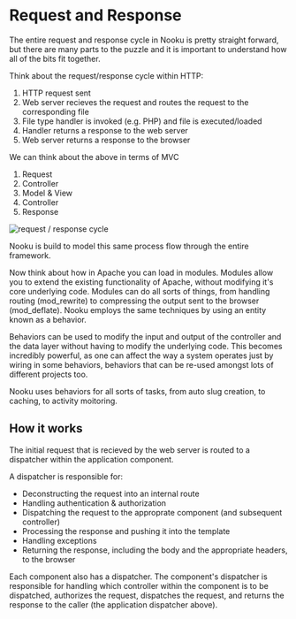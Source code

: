 # Request and Response

The entire request and response cycle in Nooku is pretty straight forward, but there are many parts to the puzzle and it is important to understand how all of the bits fit together.

Think about the request/response cycle within HTTP:

1. HTTP request sent
2. Web server recieves the request and routes the request to the corresponding file
3. File type handler is invoked (e.g. PHP) and file is executed/loaded
4. Handler returns a response to the web server
5. Web server returns a response to the browser

We can think about the above in terms of MVC

1. Request
2. Controller
3. Model & View
4. Controller
5. Response

![request / response cycle](http://motda.be/nooku/mvc2.jpg)

Nooku is build to model this same process flow through the entire framework.

Now think about how in Apache you can load in modules. Modules allow you to extend the existing functionality of Apache, without modifying it's core underlying code. Modules can do all sorts of things, from handling routing (mod_rewrite) to compressing the output sent to the browser (mod_deflate). Nooku employs the same techniques by using an entity known as a behavior. 

Behaviors can be used to modify the input and output of the controller and the data layer without having to modify the underlying code. This becomes incredibly powerful, as one can affect the way a system operates just by wiring in some behaviors, behaviors that can be re-used amongst lots of different projects too.

Nooku uses behaviors for all sorts of tasks, from auto slug creation, to caching, to activity moitoring.

## How it works

The initial request that is recieved by the web server is routed to a dispatcher within the application component. 

A dispatcher is responsible for: 

* Deconstructing the request into an internal route
* Handling authentication & authorization
* Dispatching the request to the approprate component (and subsequent controller)
* Processing the response and pushing it into the template
* Handling exceptions
* Returning the response, including the body and the appropriate headers, to the browser

Each component also has a dispatcher. The component's dispatcher is responsible for handling which controller within the component is to be dispatched, authorizes the request, dispatches the request, and returns the response to the caller (the application dispatcher above).